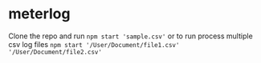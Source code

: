 # meterlog
Clone the repo and run 
`npm start 'sample.csv'`
or to run process multiple csv log files
`npm start '/User/Document/file1.csv' '/User/Document/file2.csv'`
